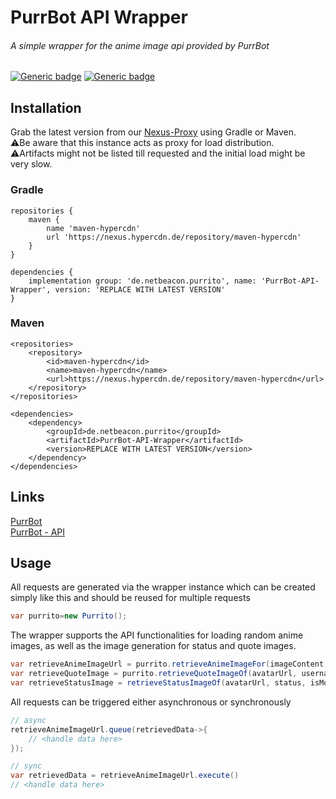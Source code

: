# PurrBot API Wrapper

###### A simple wrapper for the anime image api provided by PurrBot

[![Generic badge](https://img.shields.io/badge/Java-17-white.svg)]()
[![Generic badge](https://img.shields.io/nexus/r/de.netbeacon.purrito/PurrBot-API-Wrapper?color=white&label=Latest%20Version&nexusVersion=3&server=https%3A%2F%2Fcd.voigt.app%2F)]()

## Installation

Grab the latest version from our [Nexus-Proxy](https://nexus.hypercdn.de/) using Gradle or Maven.  
⚠️Be aware that this instance acts as proxy for load distribution.  
⚠️Artifacts might not be listed till requested and the initial load might be very slow.

### Gradle

```
repositories {
    maven {
        name 'maven-hypercdn'
        url 'https://nexus.hypercdn.de/repository/maven-hypercdn'
    }
}
```

```
dependencies {
    implementation group: 'de.netbeacon.purrito', name: 'PurrBot-API-Wrapper', version: 'REPLACE WITH LATEST VERSION'
}
```

### Maven

```
<repositories>
    <repository>
        <id>maven-hypercdn</id>
        <name>maven-hypercdn</name>
        <url>https://nexus.hypercdn.de/repository/maven-hypercdn</url>
    </repository>
</repositories>
```

```
<dependencies>
    <dependency>
        <groupId>de.netbeacon.purrito</groupId>
        <artifactId>PurrBot-API-Wrapper</artifactId>
        <version>REPLACE WITH LATEST VERSION</version>
    </dependency>
</dependencies>

```

## Links

[PurrBot](https://purrbot.site)  
[PurrBot - API](https://docs.purrbot.site)

## Usage

All requests are generated via the wrapper instance which can be created simply like this and should be reused for multiple requests

```java
var purrito=new Purrito();
```

The wrapper supports the API functionalities for loading random anime images, as well as the image generation for status and quote images.

```java
var retrieveAnimeImageUrl = purrito.retrieveAnimeImageFor(imageContent,imageType);
var retrieveQuoteImage = purrito.retrieveQuoteImageOf(avatarUrl, username, message, nameColor, dateformat);
var retrieveStatusImage = retrieveStatusImageOf(avatarUrl, status, isMobile);
```

All requests can be triggered either asynchronous or synchronously

```java
// async
retrieveAnimeImageUrl.queue(retrievedData->{
    // <handle data here>
});
```
```java
// sync
var retrievedData = retrieveAnimeImageUrl.execute()
// <handle data here>
```